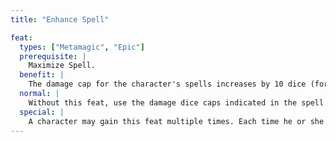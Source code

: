 ```yaml
---
title: "Enhance Spell"

feat:
  types: ["Metamagic", "Epic"]
  prerequisite: |
    Maximize Spell.
  benefit: |
    The damage cap for the character's spells increases by 10 dice (for spells that deal a number of dice of damage equal to caster level) or by 5 dice (for spells that deal a number of dice of damage equal to half caster level). An enhanced spell uses up a spell slot four levels higher than the spell's actual level. This feat has no effect on spells that don't specifically deal a number of dice of damage equal to the caster's level or half level, even if the spell's effect is largely dictated by the caster's level.
  normal: |
    Without this feat, use the damage dice caps indicated in the spell's description.
  special: |
    A character may gain this feat multiple times. Each time he or she selects this feat, the damage cap increases by 10 dice or 5 dice, as appropriate to the spell, and the enhanced spell takes up a spell slot an additional four levels higher.
---
```

